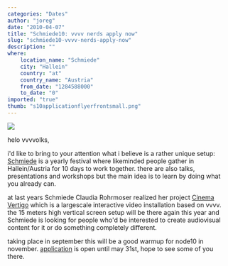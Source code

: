 ```yaml
---
categories: "Dates"
author: "joreg"
date: "2010-04-07"
title: "Schmiede10: vvvv nerds apply now"
slug: "schmiede10-vvvv-nerds-apply-now"
description: ""
where: 
    location_name: "Schmiede"
    city: "Hallein"
    country: "at"
    country_name: "Austria"
    from_date: "1284588000"
    to_date: "0"
imported: "true"
thumb: "s10applicationflyerfrontsmall.png"
---
```



![](s10applicationflyerfrontsmall.png)

helo vvvvolks,

i'd like to bring to your attention what i believe is a rather unique setup: [Schmiede](http://schmiede.ca) is a yearly festival where likeminded people gather in Hallein/Austria for 10 days to work together. there are also talks, presentations and workshops but the main idea is to learn by doing what you already can.
<!--break-->
at last years Schmiede Claudia Rohrmoser realized her project  [Cinema Vertigo](http://cinemavertigo.tv) which is a largescale interactive video installation based on vvvv. the 15 meters high vertical screen setup will be there again this year and Schmiede is looking for people who'd be interested to create audiovisual content for it or do something completely different.

taking place in september this will be a good warmup for node10 in november. [application](http://schmiede.ca/application) is open until may 31st, hope to see some of you there.